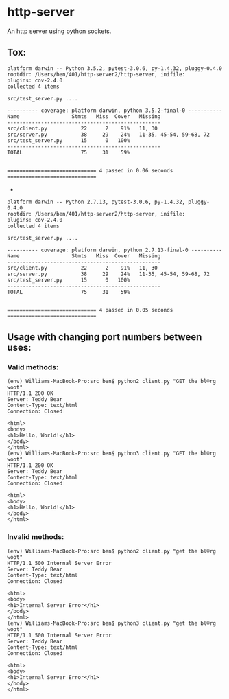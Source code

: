 # http-server

An http server using python sockets.

## Tox:

    platform darwin -- Python 3.5.2, pytest-3.0.6, py-1.4.32, pluggy-0.4.0
    rootdir: /Users/ben/401/http-server2/http-server, inifile: 
    plugins: cov-2.4.0
    collected 4 items 

    src/test_server.py ....

    ---------- coverage: platform darwin, python 3.5.2-final-0 -----------
    Name                 Stmts   Miss  Cover   Missing
    --------------------------------------------------
    src/client.py           22      2    91%   11, 30
    src/server.py           38     29    24%   11-35, 45-54, 59-68, 72
    src/test_server.py      15      0   100%
    --------------------------------------------------
    TOTAL                   75     31    59%


    ============================= 4 passed in 0.06 seconds =============================
    
-

    platform darwin -- Python 2.7.13, pytest-3.0.6, py-1.4.32, pluggy-0.4.0
    rootdir: /Users/ben/401/http-server2/http-server, inifile: 
    plugins: cov-2.4.0
    collected 4 items 

    src/test_server.py ....

    ---------- coverage: platform darwin, python 2.7.13-final-0 ----------
    Name                 Stmts   Miss  Cover   Missing
    --------------------------------------------------
    src/client.py           22      2    91%   11, 30
    src/server.py           38     29    24%   11-35, 45-54, 59-68, 72
    src/test_server.py      15      0   100%
    --------------------------------------------------
    TOTAL                   75     31    59%


    ============================= 4 passed in 0.05 seconds =============================





## Usage with changing port numbers between uses:

### Valid methods:

    (env) Williams-MacBook-Pro:src ben$ python2 client.py "GET the bl®rg woot"
    HTTP/1.1 200 OK
    Server: Teddy Bear
    Content-Type: text/html
    Connection: Closed

    <html>
    <body>
    <h1>Hello, World!</h1>
    </body>
    </html>
    (env) Williams-MacBook-Pro:src ben$ python3 client.py "GET the bl®rg woot"
    HTTP/1.1 200 OK
    Server: Teddy Bear
    Content-Type: text/html
    Connection: Closed

    <html>
    <body>
    <h1>Hello, World!</h1>
    </body>
    </html>
    
### Invalid methods:

    (env) Williams-MacBook-Pro:src ben$ python2 client.py "get the bl®rg woot"
    HTTP/1.1 500 Internal Server Error
    Server: Teddy Bear
    Content-Type: text/html
    Connection: Closed

    <html>
    <body>
    <h1>Internal Server Error</h1>
    </body>
    </html>
    (env) Williams-MacBook-Pro:src ben$ python3 client.py "get the bl®rg woot"
    HTTP/1.1 500 Internal Server Error
    Server: Teddy Bear
    Content-Type: text/html
    Connection: Closed

    <html>
    <body>
    <h1>Internal Server Error</h1>
    </body>
    </html>
